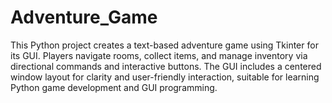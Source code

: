 # Adventure_Game
This Python project creates a text-based adventure game using Tkinter for its GUI. Players navigate rooms, collect items, and manage inventory via directional commands and interactive buttons. The GUI includes a centered window layout for clarity and user-friendly interaction, suitable for learning Python game development and GUI programming.
